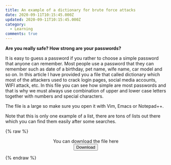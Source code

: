 ```yaml
---
title: An example of a dictionary for brute force attacks
date: 2020-09-11T10:15:45.000Z
updated: 2020-09-11T10:15:45.000Z
category:
  - Learning
comments: true
---
```

**Are you really safe? How strong are your passwords?**

It is easy to guess a password if you rather to choose a simple password that anyone can remember. Most people use a password that they can remember such as date of a birthday, pet name, wife name, car model and so on. In this article I have provided you a file that called dictionary which most of the attackers used to crack login pages, social media accounts, WIFI attack, etc. In this file you can see how simple are most passwords and that is why we must always use combination of upper and lower case letters together with numbers and special characters.
 
The file is a large so make sure you open it with Vim, Emacs or Notepad++.

Note that this is only one example of a list, there are tons of lists out there which you can find them easily after some searches.


{% raw %}
<p align="center">
    You can download the file here<br>
    <button class="button button1" onclick="window.open('/files/dic.txt.bz2')">Download</button>
</p>
{% endraw %}
